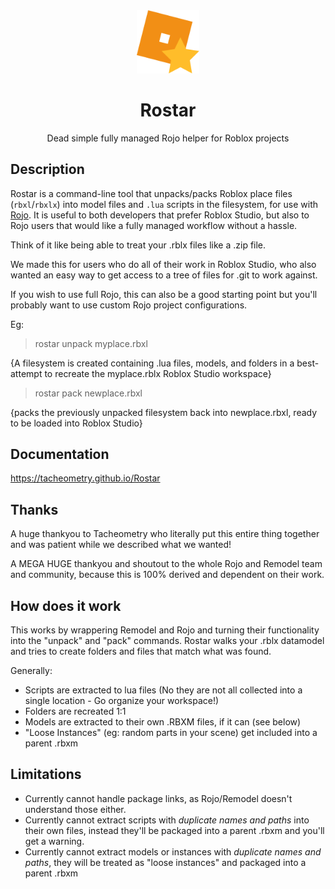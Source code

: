 <div align="center">
	<img src="assets/logo.svg" alt="Rostar logo" width="20%"/>
	<h1>Rostar</h1>
	Dead simple fully managed Rojo helper for Roblox projects
</div>

## Description

Rostar is a command-line tool that unpacks/packs Roblox place files (`rbxl`/`rbxlx`) into model files and `.lua` scripts in the filesystem, for use with [Rojo](https://rojo.space/). It is useful to both developers that prefer Roblox Studio, but also to Rojo users that would like a fully managed workflow without a hassle.

Think of it like being able to treat your .rblx files like a .zip file.

We made this for users who do all of their work in Roblox Studio, who also wanted an easy way to get access to a tree of files for .git to work against.

If you wish to use full Rojo, this can also be a good starting point but you'll probably want to use custom Rojo project configurations.

Eg: 

>rostar unpack myplace.rbxl

{A filesystem is created containing .lua files, models, and folders in a best-attempt to recreate the myplace.rblx Roblox Studio workspace}

>rostar pack newplace.rbxl

{packs the previously unpacked filesystem back into newplace.rbxl, ready to be loaded into Roblox Studio}


## Documentation

https://tacheometry.github.io/Rostar


## Thanks

A huge thankyou to Tacheometry who literally put this entire thing together and was patient while we described what we wanted!

A MEGA HUGE thankyou and shoutout to the whole Rojo and Remodel team and community, because this is 100% derived and dependent on their work.


## How does it work

This works by wrappering Remodel and Rojo and turning their functionality into the "unpack" and "pack" commands.
Rostar walks your .rblx datamodel and tries to create folders and files that match what was found.

Generally:
* Scripts are extracted to lua files (No they are not all collected into a single location - Go organize your workspace!)
* Folders are recreated 1:1
* Models are extracted to their own .RBXM files, if it can (see below)
* "Loose Instances" (eg: random parts in your scene) get included into a parent .rbxm


## Limitations

* Currently cannot handle package links, as Rojo/Remodel doesn't understand those either.
* Currently cannot extract scripts with _duplicate names and paths_ into their own files, instead they'll be packaged into a parent .rbxm and you'll get a warning.
* Currently cannot extract models or instances with _duplicate names and paths_, they will be treated as "loose instances" and packaged into a parent .rbxm





